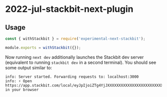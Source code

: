 # 2022-jul-stackbit-next-plugin

## Usage

```ts
const { withStackbit } = require('experimental-next-stackbit');

module.exports = withStackbit({});
```

Now running `next dev` additionally launches the Stackbit dev server (equivalent to running `stackbit dev` in a second terminal). You should see some output similar to:

```
info: Server started. Forwarding requests to: localhost:3000
info: ⚡ Open https://app.stackbit.com/local/eyJpIjoiZTg4YjJXXXXXXXXXXXXXXXXXXXXXXXXXXXXXXXXXXXXXXXXXXXXXXXXXXXXXXXXXXXXXXXXXXXXXXXXXXXXiZ2l0In0= in your browser
```
